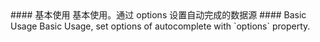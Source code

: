 <cn>
#### 基本使用
基本使用。通过 options 设置自动完成的数据源
</cn>

<us>
#### Basic Usage
Basic Usage, set options of autocomplete with `options` property.
</us>
